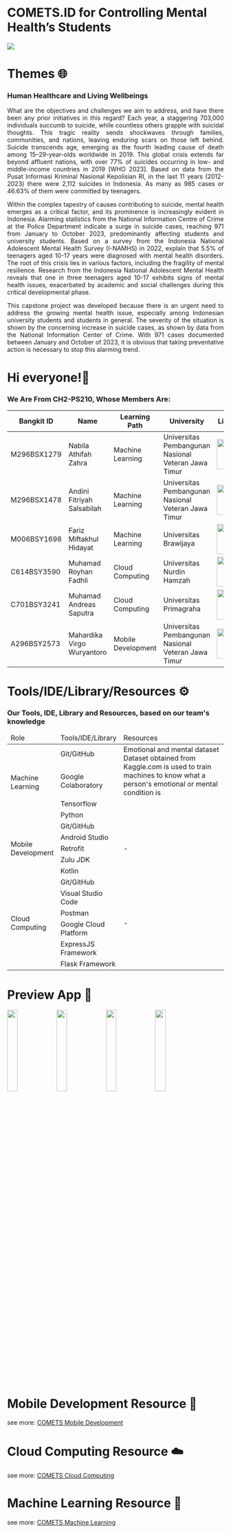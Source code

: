 # COMETS.ID for Controlling Mental Health’s Students

<img src="https://static.tildacdn.com/tild3835-6262-4532-b037-303634333637/levitation-2.gif">

# Themes 🌐
### Human Healthcare and Living Wellbeings

<p align="justify">What are the objectives and challenges we aim to address, and have there been any prior initiatives in this regard? Each year, a staggering 703,000 individuals succumb to suicide, while countless others grapple with suicidal thoughts. This tragic reality sends shockwaves through families, communities, and nations, leaving enduring scars on those left behind. Suicide transcends age, emerging as the fourth leading cause of death among 15–29-year-olds worldwide in 2019. This global crisis extends far beyond affluent nations, with over 77% of suicides occurring in low- and middle-income countries in 2019 [WHO 2023]. Based on data from the Pusat Informasi Kriminal Nasional Kepolisian RI, in the last 11 years (2012-2023) there were 2,112 suicides in Indonesia. As many as 985 cases or 46.63% of them were committed by teenagers. </p>

<p align="justify">Within the complex tapestry of causes contributing to suicide, mental health emerges as a critical factor, and its prominence is increasingly evident in Indonesia. Alarming statistics from the National Information Centre of Crime at the Police Department indicate a surge in suicide cases, reaching 971 from January to October 2023, predominantly affecting students and university students. Based on a survey from the Indonesia National Adolescent Mental Health Survey (I-NAMHS) in 2022, explain that 5.5% of teenagers aged 10-17 years were diagnosed with mental health disorders. The root of this crisis lies in various factors, including the fragility of mental resilience. Research from the Indonesia National Adolescent Mental Health reveals that one in three teenagers aged 10-17 exhibits signs of mental health issues, exacerbated by academic and social challenges during this critical developmental phase. </p>

<p align="justify">This capstone project was developed because there is an urgent need to address the growing mental health issue, especially among Indonesian university students and students in general. The severity of the situation is shown by the concerning increase in suicide cases, as shown by data from the National Information Center of Crime. With 971 cases documented between January and October of 2023, it is obvious that taking preventative action is necessary to stop this alarming trend. </p>

# Hi everyone!👋

### We Are From CH2-PS210, Whose Members Are:

| Bangkit ID | Name | Learning Path | University |LinkedIn |
| ---      | ---       | ---       | ---       | ---       |
| M296BSX1279  | Nabila Athifah Zahra | Machine Learning | Universitas Pembangunan Nasional Veteran Jawa Timur | <a href="https://www.linkedin.com/in/nabila-athifah-zahra/"><img src="https://seeklogo.com/images/L/linkedin-logo-F84AF05CFC-seeklogo.com.png" style="width: 70px;"></a> |
| M296BSX1478  | Andini Fitriyah Salsabilah | Machine Learning | Universitas Pembangunan Nasional Veteran Jawa Timur | <a href="https://www.linkedin.com/in/andinifitriyahsalsabilah/"><img src="https://seeklogo.com/images/L/linkedin-logo-F84AF05CFC-seeklogo.com.png" style="width: 70px;"></a> |
| M006BSY1698  | Fariz Miftakhul Hidayat | Machine Learning | Universitas Brawijaya | <a href="https://www.linkedin.com/in/fariz-miftakhul-hidayat-769b90252/"><img src="https://seeklogo.com/images/L/linkedin-logo-F84AF05CFC-seeklogo.com.png" style="width: 70px;"></a> |
| C614BSY3590  | Muhamad Royhan Fadhli | Cloud Computing | Universitas Nurdin Hamzah | <a href="https://www.linkedin.com/in/muhamad-royhan-fadhli-7b2aa5167/"><img src="https://seeklogo.com/images/L/linkedin-logo-F84AF05CFC-seeklogo.com.png" style="width: 70px;"></a> |
| C701BSY3241  | Muhamad Andreas Saputra | Cloud Computing | Universitas Primagraha |  <a href="http://www.linkedin.com/in/m-andreas-saputra-1a74b4222"><img src="https://seeklogo.com/images/L/linkedin-logo-F84AF05CFC-seeklogo.com.png" style="width: 70px;"></a> |
| A296BSY2573  | Mahardika Virgo Wuryantoro  | Mobile Development | Universitas Pembangunan Nasional Veteran Jawa Timur |  <a href="https://www.linkedin.com/in/mahardika-virgo-wuryantoro-43330b249/"><img src="https://seeklogo.com/images/L/linkedin-logo-F84AF05CFC-seeklogo.com.png" style="width: 70px;"></a>  |


# Tools/IDE/Library/Resources ⚙️
### Our Tools, IDE, Library and Resources, based on our team's knowledge

<table align="center">
    <thead>
        <tr>
            <td width="20%">Role</td>
            <td width="20%">Tools/IDE/Library</td>
            <td width="60%">Resources</td>
        </tr>
    </thead>
    <tbody>
        <tr>
            <td rowspan="4">Machine Learning</td>
            <td>Git/GitHub</td>
            <td rowspan="2">Emotional and mental dataset 
                Dataset obtained from Kaggle.com is used to train machines to know what a person's emotional or mental condition is
            </td>
        </tr>
        <tr>            
            <td>Google Colaboratory</td>
        </tr>
        <tr>            
            <td>Tensorflow</td>
            <td rowspan="2">
            </td>
        </tr>
        <tr>            
            <td>Python</td>
        </tr>
        <tr>
            <td rowspan="5">Mobile Development</td>
            <td>Git/GitHub</td>
            <td rowspan="5">-</td>
        </tr>
        <tr>            
            <td>Android Studio</td>
        </tr>
        <tr>            
            <td>Retrofit</td>
        </tr>
        <tr>            
            <td>Zulu JDK</td>
        </tr>
        <tr>            
            <td>Kotlin</td>
        </tr>
        <tr>
            <td rowspan="6">Cloud Computing</td>
            <td>Git/GitHub</td>
            <td rowspan="6">-</td>
        </tr>
        <tr>            
            <td>Visual Studio Code</td>
        </tr>
        <tr>            
            <td>Postman</td>
        </tr>
        <tr>            
            <td>Google Cloud Platform</td>
        </tr>
        <tr>            
            <td>ExpressJS Framework</td>
        </tr>
        <tr>            
            <td>Flask Framework</td>
        </tr>
    </tbody>
</table>

# Preview App 📱
<div>
<img src="https://cdn.discordapp.com/attachments/1179738746795606018/1187747367567511613/103.png?ex=659802ef&is=65858def&hm=5306802caa1d76d661b2a4b8cd44d7dea50bb0524ae6894e19a782d24b80ac68&" width="22%">
<img src="https://cdn.discordapp.com/attachments/1179738746795606018/1187747367949172807/104.png?ex=659802ef&is=65858def&hm=7c5fcbf1f37a1e3c00eeafa9e86e322d9b80e77a164b6e4116d5a08b54d8861d&" width="22%">
<img src="https://cdn.discordapp.com/attachments/1179738746795606018/1187747366938349659/102.png?ex=659802ef&is=65858def&hm=8fb328c21c2d189a982903f3107e3103cae114439be9e49e50857f739a9f80e0&" width="22%">
<img src="https://cdn.discordapp.com/attachments/1179738746795606018/1187747366577635419/101.png?ex=659802ef&is=65858def&hm=f78dd54573a0ef82c17cf88f75e414f7400f9d8dc15070eee066f0517d543bb6&" width="22%">
</div>

# Mobile Development Resource 📱
<p>see more: <a href="https://github.com/COMETS-ID/COMETS-FrontEnd">COMETS Mobile Development</a> </p>

# Cloud Computing Resource ☁️
<p>see more: <a href="https://github.com/COMETS-ID/BackEnd">COMETS Cloud Computing</a></p>

# Machine Learning Resource 🧠
<p>see more: <a href="https://github.com/COMETS-ID/DeployML">COMETS Machine Learning</a></p>
